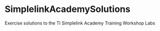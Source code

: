 # SimplelinkAcademySolutions
Exercise solutions to the TI Simplelink Academy Training Workshop Labs
